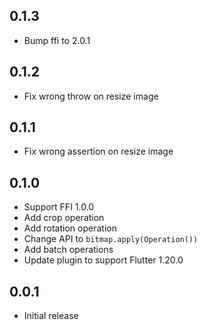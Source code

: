 ## 0.1.3

* Bump ffi to 2.0.1

## 0.1.2

* Fix wrong throw on resize image

## 0.1.1

* Fix wrong assertion on resize image

## 0.1.0

* Support FFI 1.0.0
* Add crop operation
* Add rotation operation
* Change API to `bitmap.apply(Operation())`
* Add batch operations
* Update plugin to support Flutter 1.20.0

## 0.0.1

* Initial release
